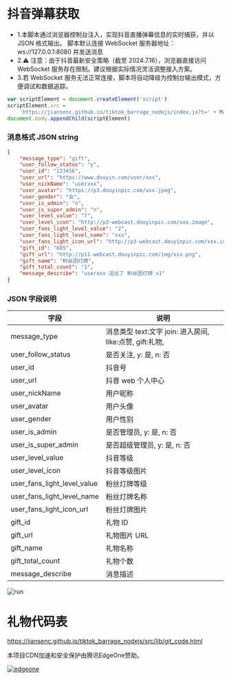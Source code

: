 # 抖音弹幕获取

- 1.本脚本通过浏览器控制台注入，实现抖音直播弹幕信息的实时捕获，并以 JSON 格式输出。
  脚本默认连接 WebSocket 服务器地址：ws://127.0.0.1:8080 并发送消息
- 2.⚠️ 注意：由于抖音最新安全策略（截至 2024.7.16），浏览器直接访问 WebSocket 服务存在限制。建议根据实际情况灵活调整接入方案。
- 3.若 WebSocket 服务无法正常连接，脚本将自动降级为控制台输出模式，方便调试和数据追踪。

```javascript
var scriptElement = document.createElement('script')
scriptElement.src =
	'https://jiansenc.github.io/tiktok_barrage_nodejs/index.js?t=' + Math.random()
document.body.appendChild(scriptElement)
```

### 消息格式 JSON string

```json
{
	"message_type": "gift",
	"user_follow_status": "y",
	"user_id": "123456",
	"user_url": "https://www.douyin.com/user/xxx",
	"user_nickName": "userxxx",
	"user_avatar": "https://p3.douyinpic.com/xxx.jpeg",
	"user_gender": "女",
	"user_is_admin": "n",
	"user_is_super_admin": "n",
	"user_level_value": "7",
	"user_level_icon": "http://p3-webcast.douyinpic.com/xxx.image",
	"user_fans_light_level_value": "2",
	"user_fans_light_level_name": "xxx",
	"user_fans_light_icon_url": "http://p3-webcast.douyinpic.com/xxx.image",
	"gift_id": "685",
	"gift_url": "http://p11-webcast.douyinpic.com/img/xxx.png",
	"gift_name": "粉丝团灯牌",
	"gift_total_count": "1",
	"message_describe": "userxxx 送出了 粉丝团灯牌 x1"
}
```

### JSON 字段说明

| 字段                        | 说明                                                     |
| --------------------------- | -------------------------------------------------------- |
| message_type                | 消息类型 text:文字 join: 进入房间, like:点赞, gift:礼物, |
| user_follow_status          | 是否关注, y: 是, n: 否                                   |
| user_id                     | 抖音号                                                   |
| user_url                    | 抖音 web 个人中心                                        |
| user_nickName               | 用户昵称                                                 |
| user_avatar                 | 用户头像                                                 |
| user_gender                 | 用户性别                                                 |
| user_is_admin               | 是否管理员, y: 是, n: 否                                 |
| user_is_super_admin         | 是否超级管理员, y: 是, n: 否                             |
| user_level_value            | 抖音等级                                                 |
| user_level_icon             | 抖音等级图片                                             |
| user_fans_light_level_value | 粉丝灯牌等级                                             |
| user_fans_light_level_name  | 粉丝灯牌名称                                             |
| user_fans_light_icon_url    | 粉丝灯牌图片                                             |
| gift_id                     | 礼物 ID                                                  |
| gift_url                    | 礼物图片 URL                                             |
| gift_name                   | 礼物名称                                                 |
| gift_total_count            | 礼物个数                                                 |
| message_describe            | 消息描述                                                 |

![run](https://jiansenc.github.io/tiktok_barrage_nodejs/src/images/001.png)

# 礼物代码表

https://jiansenc.github.io/tiktok_barrage_nodejs/src/lib/git_code.html

本项目CDN加速和安全保护由腾讯EdgeOne赞助。


[![edgeone](https://edgeone.ai/media/34fe3a45-492d-4ea4-ae5d-ea1087ca7b4b.png)](https://edgeone.ai)
